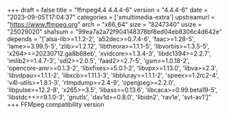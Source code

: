 +++
draft = false
title = "ffmpeg4.4 4.4.4-6"
version = "4.4.4-6"
date = "2023-09-05T17:04:37"
categories = ['xmultimedia-extra']
upstreamurl = "https://www.ffmpeg.org"
arch = "x86_64"
size = "8247340"
usize = "25029020"
sha1sum = "99ea7a2a72f904148378bf8ed04eb8306c4d642e"
depends = "['alsa-lib>=1.1.2-2', 'a52dec>=0.7.4-6', 'faac>=1.28-5', 'lame>=3.99.5-5', 'zlib>=1.2.12', 'libtheora>=1.1.1-5', 'libvorbis>=1.3.5-5', 'x264>==20230712.ga8b68eb', 'xvidcore>=1.3.4-3', 'libdc1394>=2.2.7', 'imlib2>=1.4.7-3', 'sdl2>=2.0.5', 'faad2>=2.7-5', 'gsm>=1.0.18-2', 'opencore-amr>=0.1.3-2', 'libxfixes>=5.0.1-2', 'libvpx>=1.13.0', 'libva>=2.3', 'libvdpau>=1.1.1-2', 'libxcb>=1.11.1-3', 'libbluray>=1.1.1-2', 'speex>=1.2rc2-4', 'v4l-utils>=1.8.1-3', 'rtmpdump>=2.4-9', 'openjpeg>=2.2.0', 'libpulse>=12.2-8', 'x265>=3.5', 'libass>=0.13.6', 'libcaca>=0.99.beta19-5', 'libstdc++>=9.1.0-3', 'gnutls', 'dav1d>=0.8.0', 'libidn2', 'rav1e', 'svt-av1']"
+++
FFMpeg compatibility version